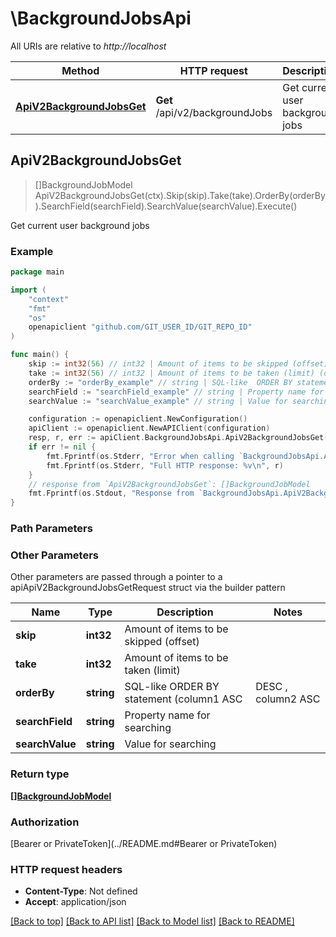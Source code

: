 # \BackgroundJobsApi

All URIs are relative to *http://localhost*

Method | HTTP request | Description
------------- | ------------- | -------------
[**ApiV2BackgroundJobsGet**](BackgroundJobsApi.md#ApiV2BackgroundJobsGet) | **Get** /api/v2/backgroundJobs | Get current user background jobs



## ApiV2BackgroundJobsGet

> []BackgroundJobModel ApiV2BackgroundJobsGet(ctx).Skip(skip).Take(take).OrderBy(orderBy).SearchField(searchField).SearchValue(searchValue).Execute()

Get current user background jobs

### Example

```go
package main

import (
    "context"
    "fmt"
    "os"
    openapiclient "github.com/GIT_USER_ID/GIT_REPO_ID"
)

func main() {
    skip := int32(56) // int32 | Amount of items to be skipped (offset) (optional)
    take := int32(56) // int32 | Amount of items to be taken (limit) (optional)
    orderBy := "orderBy_example" // string | SQL-like  ORDER BY statement (column1 ASC|DESC , column2 ASC|DESC) (optional)
    searchField := "searchField_example" // string | Property name for searching (optional)
    searchValue := "searchValue_example" // string | Value for searching (optional)

    configuration := openapiclient.NewConfiguration()
    apiClient := openapiclient.NewAPIClient(configuration)
    resp, r, err := apiClient.BackgroundJobsApi.ApiV2BackgroundJobsGet(context.Background()).Skip(skip).Take(take).OrderBy(orderBy).SearchField(searchField).SearchValue(searchValue).Execute()
    if err != nil {
        fmt.Fprintf(os.Stderr, "Error when calling `BackgroundJobsApi.ApiV2BackgroundJobsGet``: %v\n", err)
        fmt.Fprintf(os.Stderr, "Full HTTP response: %v\n", r)
    }
    // response from `ApiV2BackgroundJobsGet`: []BackgroundJobModel
    fmt.Fprintf(os.Stdout, "Response from `BackgroundJobsApi.ApiV2BackgroundJobsGet`: %v\n", resp)
}
```

### Path Parameters



### Other Parameters

Other parameters are passed through a pointer to a apiApiV2BackgroundJobsGetRequest struct via the builder pattern


Name | Type | Description  | Notes
------------- | ------------- | ------------- | -------------
 **skip** | **int32** | Amount of items to be skipped (offset) | 
 **take** | **int32** | Amount of items to be taken (limit) | 
 **orderBy** | **string** | SQL-like  ORDER BY statement (column1 ASC|DESC , column2 ASC|DESC) | 
 **searchField** | **string** | Property name for searching | 
 **searchValue** | **string** | Value for searching | 

### Return type

[**[]BackgroundJobModel**](BackgroundJobModel.md)

### Authorization

[Bearer or PrivateToken](../README.md#Bearer or PrivateToken)

### HTTP request headers

- **Content-Type**: Not defined
- **Accept**: application/json

[[Back to top]](#) [[Back to API list]](../README.md#documentation-for-api-endpoints)
[[Back to Model list]](../README.md#documentation-for-models)
[[Back to README]](../README.md)

